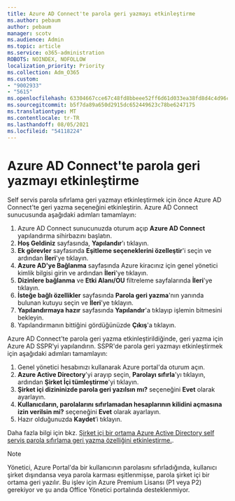 ```yaml
---
title: Azure AD Connect'te parola geri yazmayı etkinleştirme
ms.author: pebaum
author: pebaum
manager: scotv
ms.audience: Admin
ms.topic: article
ms.service: o365-administration
ROBOTS: NOINDEX, NOFOLLOW
localization_priority: Priority
ms.collection: Adm_O365
ms.custom:
- "9002933"
- "5615"
ms.openlocfilehash: 63304667cce67c48fd8bbeee52ff6d61d033ea38fd8d4c4d96c240847dab2cab
ms.sourcegitcommit: b5f7da89a650d2915dc652449623c78be6247175
ms.translationtype: MT
ms.contentlocale: tr-TR
ms.lasthandoff: 08/05/2021
ms.locfileid: "54118224"
---
```

# <a name="enable-password-writeback-in-azure-ad-connect"></a>Azure AD Connect'te parola geri yazmayı etkinleştirme

Self servis parola sıfırlama geri yazmayı etkinleştirmek için önce Azure AD Connect'te geri yazma seçeneğini etkinleştirin. Azure AD Connect sunucusunda aşağıdaki adımları tamamlayın:

1. Azure AD Connect sunucunuzda oturum açıp **Azure AD Connect** yapılandırma sihirbazını başlatın.
2. **Hoş Geldiniz** sayfasında, **Yapılandır**'ı tıklayın.
3. **Ek görevler** sayfasında **Eşitleme seçeneklerini özelleştir**'i seçin ve ardından **İleri**'ye tıklayın.
4. **Azure AD'ye Bağlanma** sayfasında Azure kiracınız için genel yönetici kimlik bilgisi girin ve ardından **İleri**'ye tıklayın.
5. **Dizinlere bağlanma** ve **Etki Alanı/OU** filtreleme sayfalarında **İleri**'ye tıklayın.
6. **İsteğe bağlı özellikler** sayfasında **Parola geri yazma**'nın yanında bulunan kutuyu seçin ve **İleri**'ye tıklayın.
7. **Yapılandırmaya hazır** sayfasında **Yapılandır**'a tıklayıp işlemin bitmesini bekleyin.
8. Yapılandırmanın bittiğini gördüğünüzde **Çıkış**'a tıklayın.

Azure AD Connect'te parola geri yazma etkinleştirildiğinde, geri yazma için Azure AD SSPR'yi yapılandırın.  SSPR'de parola geri yazmayı etkinleştirmek için aşağıdaki adımları tamamlayın:

1. Genel yönetici hesabınızı kullanarak Azure portal'da oturum açın.
2. **Azure Active Directory**'yi arayıp seçin, **Parolayı sıfırla**'yı tıklayın, ardından **Şirket İçi tümleştirme**'yi tıklayın.
3. **Şirket içi dizininizde parola geri yazılsın mı?** seçeneğini **Evet** olarak ayarlayın.
4. **Kullanıcıların, parolalarını sıfırlamadan hesaplarının kilidini açmasına izin verilsin mi?** seçeneğini **Evet** olarak ayarlayın.
5. Hazır olduğunuzda **Kaydet**’i tıklayın.

Daha fazla bilgi için bkz. [Şirket içi bir ortama Azure Active Directory self servis parola sıfırlama geri yazma özelliğini etkinleştirme.](https://docs.microsoft.com/azure/active-directory/authentication/tutorial-enable-sspr-writeback).

> [!NOTE]
>  Yönetici, Azure Portal'da bir kullanıcının parolasını sıfırladığında, kullanıcı şirket dışındansa veya parola karması eşitlenmişse, parola şirket içi bir ortama geri yazılır. Bu işlev için Azure Premium Lisansı (P1 veya P2) gerekiyor ve şu anda Office Yönetici portalında desteklenmiyor.
